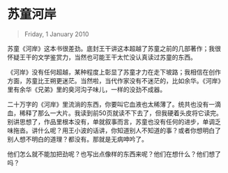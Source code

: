 # 苏童河岸
> Friday, 1 January 2010

苏童《河岸》这本书很差劲。底封王干讲这本超越了苏童之前的几部著作；我很
怀疑王干的文学鉴赏力，当然也可能王干太忙没认真读过苏童的东西。

《河岸》没有任何超越，某种程度上彰显了苏童才力在走下坡路；我相信在创作
方面，苏童比王朔更迷茫。当然啦，当代作家没有不迷茫的，比如余华。《河岸》
里有余华《兄弟》里的臭河沟子味儿，一样的没劲不成器。

二十万字的《河岸》里流淌的东西，你要叫它血液也太稀薄了。统共也没有一滴
血，稀释了那么一大片。我读到前50页就读不下去了，但我硬着头皮将它读完。
别讲思想了，作品里根本没有，单就叙事而言，苏童也没有任何的进步，单调乏
味拖沓。讲什么呢？用王小波的话讲，你知道别人不知道的事？或者你想明白了
别人想不明白的道理？都没有。那就是无病呻吟了。
  
他们怎么就不能加把劲呢？也写出点像样的东西来呢？他们在想什么？他们想了
吗？
